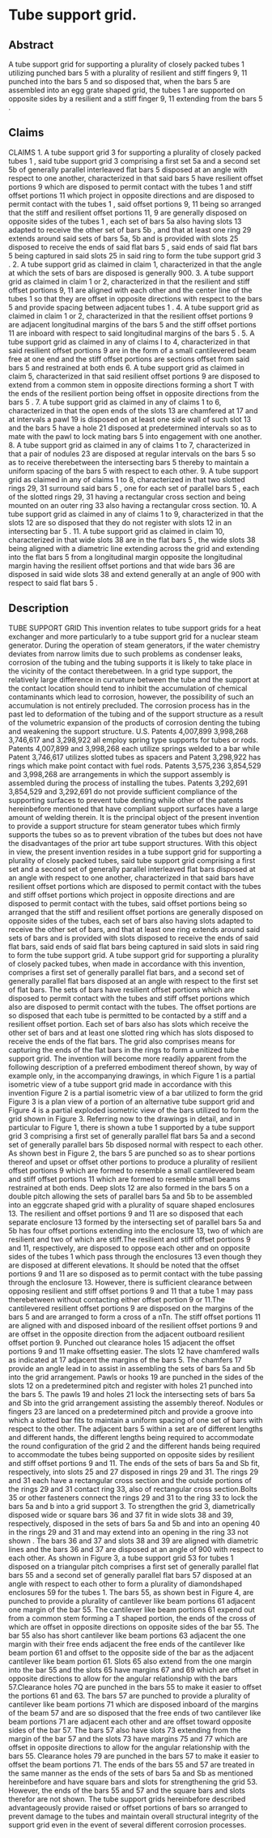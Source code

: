# Tube support grid.

## Abstract
A tube support grid for supporting a plurality of closely packed tubes 1 utilizing punched bars 5 with a plurality of resilient and stiff fingers 9, 11 punched into the bars 5 and so disposed that, when the bars 5 are assembled into an egg grate shaped grid, the tubes 1 are supported on opposite sides by a resilient and a stiff finger 9, 11 extending from the bars 5 .

## Claims
CLAIMS 1. A tube support grid 3 for supporting a plurality of closely packed tubes 1 , said tube support grid 3 comprising a first set 5a and a second set 5b of generally parallel interleaved flat bars 5 disposed at an angle with respect to one another, characterized in that said bars 5 have resilient offset portions 9 which are disposed to permit contact with the tubes 1 and stiff offset portions 11 which project in opposite directions and are disposed to permit contact with the tubes 1 , said offset portions 9, 11 being so arranged that the stiff and resilient offset portions 11, 9 are generally disposed on opposite sides of the tubes 1 , each set of bars 5a also having slots 13 adapted to receive the other set of bars 5b , and that at least one ring 29 extends around said sets of bars 5a, 5b and is provided with slots 25 disposed to receive the ends of said flat bars 5 , said ends of said flat bars 5 being captured in said slots 25 in said ring to form the tube support grid 3 . 2. A tube support grid as claimed in claim 1, characterized in that the angle at which the sets of bars are disposed is generally 900. 3. A tube support grid as claimed in claim 1 or 2, characterized in that the resilient and stiff offset portions 9, 11 are aligned with each other and the center line of the tubes 1 so that they are offset in opposite directions with respect to the bars 5 and provide spacing between adjacent tubes 1 . 4. A tube support grid as claimed in claim 1 or 2, characterized in that the resilient offset portions 9 are adjacent longitudinal margins of the bars 5 and the stiff offset portions 11 are inboard with respect to said longitudinal margins of the bars 5 . 5. A tube support grid as claimed in any of claims I to 4, characterized in that said resilient offset portions 9 are in the form of a small cantilevered beam free at one end and the stiff offset portions are sections offset from said bars 5 and restrained at both ends 6. A tube support grid as claimed in claim 5, characterized in that said resilient offset portions 9 are disposed to extend from a common stem in opposite directions forming a short T with the ends of the resilient portion being offset in opposite directions from the bars 5 . 7. A tube support grid as claimed in any of claims 1 to 6, characterized in that the open ends of the slots 13 are chamfered at 17 and at intervals a pawl 19 is disposed on at least one side wall of such slot 13 and the bars 5 have a hole 21 disposed at predetermined intervals so as to mate with the pawl to lock mating bars 5 into engagement with one another. 8. A tube support grid as claimed in any of claims 1 to 7, characterized in that a pair of nodules 23 are disposed at regular intervals on the bars 5 so as to receive therebetween the intersecting bars 5 thereby to maintain a uniform spacing of the bars 5 with respect to each other. 9. A tube support grid as claimed in any of claims 1 to 8, characterized in that two slotted rings 29, 31 surround said bars 5 , one for each set of parallel bars 5 , each of the slotted rings 29, 31 having a rectangular cross section and being mounted on an outer ring 33 also having a rectangular cross section. 10. A tube support grid as claimed in any of claims 1 to 9, characterized in that the slots 12 are so disposed that they do not register with slots 12 in an intersecting bar 5 . 11. A tube support grid as claimed in claim 10, characterized in that wide slots 38 are in the flat bars 5 , the wide slots 38 being aligned with a diametric line extending across the grid and extending into the flat bars 5 from a longitudinal margin opposite the longitudinal margin having the resilient offset portions and that wide bars 36 are disposed in said wide slots 38 and extend generally at an angle of 900 with respect to said flat bars 5 .

## Description
TUBE SUPPORT GRID This invention relates to tube support grids for a heat exchanger and more particularly to a tube support grid for a nuclear steam generator. During the operation of steam generators, if the water chemistry deviates from narrow limits due to such problems as condenser leaks, corrosion of the tubing and the tubing supports it is likely to take place in the vicinity of the contact therebetween. In a grid type support, the relatively large difference in curvature between the tube and the support at the contact location should tend to inhibit the accumulation of chemical contaminants which lead to corrosion, however, the possibility of such an accumulation is not entirely precluded. The corrosion process has in the past led to deformation of the tubing and of the support structure as a result of the volumetric expansion of the products of corrosion denting the tubing and weakening the support structure. U.S. Patents 4,007,899 3,998,268 3,746,617 and 3,298,922 all employ spring type supports for tubes or rods. Patents 4,007,899 and 3,998,268 each utilize springs welded to a bar while Patent 3,746,617 utilizes slotted tubes as spacers and Patent 3,298,922 has rings which make point contact with fuel rods. Patents 3,575,236 3,854,529 and 3,998,268 are arrangements in which the support assembly is assembled during the process of installing the tubes. Patents 3,292,691 3,854,529 and 3,292,691 do not provide sufficient compliance of the supporting surfaces to prevent tube denting while other of the patents hereinbefore mentioned that have compliant support surfaces have a large amount of welding therein. It is the principal object of the present invention to provide a support structure for steam generator tubes which firmly supports the tubes so as to prevent vibration of the tubes but does not have the disadvantages of the prior art tube support structures. With this object in view, the present invention resides in a tube support grid for supporting a plurality of closely packed tubes, said tube support grid comprising a first set and a second set of generally parallel interleaved flat bars disposed at an angle with respect to one another, characterized in that said bars have resilient offset portions which are disposed to permit contact with the tubes and stiff offset portions which project in opposite directions and are disposed to permit contact with the tubes, said offset portions being so arranged that the stiff and resilient offset portions are generally disposed on opposite sides of the tubes, each set of bars also having slots adapted to receive the other set of bars, and that at least one ring extends around said sets of bars and is provided with slots disposed to receive the ends of said flat bars, said ends of said flat bars being captured in said slots in said ring to form the tube support grid. A tube support grid for supporting a plurality of closely packed tubes, when made in accordance with this invention, comprises a first set of generally parallel flat bars, and a second set of generally parallel flat bars disposed at an angle with respect to the first set of flat bars. The sets of bars have resilient offset portions which are disposed to permit contact with the tubes and stiff offset portions which also are disposed to permit contact with the tubes. The offset portions are so disposed that each tube is permitted to be contacted by a stiff and a resilient offset portion. Each set of bars also has slots which receive the other set of bars and at least one slotted ring which has slots disposed to receive the ends of the flat bars. The grid also comprises means for capturing the ends of the flat bars in the rings to form a unitized tube support grid. The invention will become more readily apparent from the following description of a preferred embodiment thereof shown, by way of example only, in the accompanying drawings, in which Figure 1 is a partial isometric view of a tube support grid made in accordance with this invention Figure 2 is a partial isometric view of a bar utilized to form the grid Figure 3 is a plan view of a portion of an alternative tube support grid and Figure 4 is a partial exploded isometric view of the bars utilized to form the grid shown in Figure 3. Referring now to the drawings in detail, and in particular to Figure 1, there is shown a tube 1 supported by a tube support grid 3 comprising a first set of generally parallel flat bars 5a and a second set of generally parallel bars 5b disposed normal with respect to each other. As shown best in Figure 2, the bars 5 are punched so as to shear portions thereof and upset or offset other portions to produce a plurality of resilient offset portions 9 which are formed to resemble a small cantilevered beam and stiff offset portions 11 which are formed to resemble small beams restrained at both ends. Deep slots 12 are also formed in the bars 5 on a double pitch allowing the sets of parallel bars 5a and 5b to be assembled into an eggcrate shaped grid with a plurality of square shaped enclosures 13. The resilient and offset portions 9 and 11 are so disposed that each separate enclosure 13 formed by the intersecting set of parallel bars 5a and 5b has four offset portions extending into the enclosure 13, two of which are resilient and two of which are stiff.The resilient and stiff offset portions 9 and 11, respectively, are disposed to oppose each other and on opposite sides of the tubes 1 which pass through the enclosures 13 even though they are disposed at different elevations. It should be noted that the offset portions 9 and 11 are so disposed as to permit contact with the tube passing through the enclosure 13. However, there is sufficient clearance between opposing resilient and stiff offset portions 9 and 11 that a tube 1 may pass therebetween without contacting either offset portion 9 or 11.The cantilevered resilient offset portions 9 are disposed on the margins of the bars 5 and are arranged to form a cross of a nTn. The stiff offset portions 11 are aligned with and disposed inboard of the resilient offset portions 9 and are offset in the opposite direction from the adjacent outboard resilient offset portion 9. Punched out clearance holes 15 adjacent the offset portions 9 and 11 make offsetting easier. The slots 12 have chamfered walls as indicated at 17 adjacent the margins of the bars 5. The chamfers 17 provide an angle lead in to assist in assembling the sets of bars 5a and 5b into the grid arrangement. Pawls or hooks 19 are punched in the sides of the slots 12 on a predetermined pitch and register with holes 21 punched into the bars 5. The pawls 19 and holes 21 lock the intersecting sets of bars 5a and Sb into the grid arrangement assisting the assembly thereof. Nodules or fingers 23 are lanced on a predetermined pitch and provide a groove into which a slotted bar fits to maintain a uniform spacing of one set of bars with respect to the other. The adjacent bars 5 within a set are of different lengths and different hands, the different lengths being required to accommodate the round configuration of the grid 2 and the different hands being required to accommodate the tubes being supported on opposite sides by resilient and stiff offset portions 9 and 11. The ends of the sets of bars 5a and Sb fit, respectively, into slots 25 and 27 disposed in rings 29 and 31. The rings 29 and 31 each have a rectangular cross section and the outside portions of the rings 29 and 31 contact ring 33, also of rectangular cross section.Bolts 35 or other fasteners connect the rings 29 and 31 to the ring 33 to lock the bars 5a and b into a grid support 3. To strengthen the grid 3, diametrically disposed wide or square bars 36 and 37 fit in wide slots 38 and 39, respectively, disposed in the sets of bars 5a and 5b and into an opening 40 in the rings 29 and 31 and may extend into an opening in the ring 33 not shown . The bars 36 and 37 and slots 38 and 39 are aligned with diametric lines and the bars 36 and 37 are disposed at an angle of 900 with respect to each other. As shown in Figure 3, a tube support grid 53 for tubes 1 disposed on a triangular pitch comprises a first set of generally parallel flat bars 55 and a second set of generally parallel flat bars 57 disposed at an angle with respect to each other to form a plurality of diamondshaped enclosures 59 for the tubes 1. The bars 55, as shown best in Figure 4, are punched to provide a plurality of cantilever like beam portions 61 adjacent one margin of the bar 55. The cantilever like beam portions 61 expend out from a common stem forming a T shaped portion, the ends of the cross of which are offset in opposite directions on opposite sides of the bar 55. The bar 55 also has short cantilever like beam portions 63 adjacent the one margin with their free ends adjacent the free ends of the cantilever like beam portion 61 and offset to the opposite side of the bar as the adjacent cantilever like beam portion 61. Slots 65 also extend from the one margin into the bar 55 and the slots 65 have margins 67 and 69 which are offset in opposite directions to allow for the angular relationship with the bars 57.Clearance holes 7Q are punched in the bars 55 to make it easier to offset the portions 61 and 63. The bars 57 are punched to provide a plurality of cantilever like beam portions 71 which are disposed inboard of the margins of the beam 57 and are so disposed that the free ends of two cantilever like beam portions 71 are adjacent each other and are offset toward opposite sides of the bar 57. The bars 57 also have slots 73 extending from the margin of the bar 57 and the slots 73 have margins 75 and 77 which are offset in opposite directions to allow for the angular relationship with the bars 55. Clearance holes 79 are punched in the bars 57 to make it easier to offset the beam portions 71. The ends of the bars 55 and 57 are treated in the same manner as the ends of the sets of bars 5a and Sb as mentioned hereinbefore and have square bars and slots for strengthening the grid 53. However, the ends of the bars 55 and 57 and the square bars and slots therefor are not shown. The tube support grids hereinbefore described advantageously provide raised or offset portions of bars so arranged to prevent damage to the tubes and maintain overall structural integrity of the support grid even in the event of several different corrosion processes.